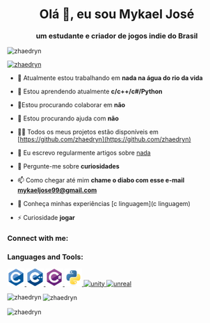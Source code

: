 <h1 align="center">Olá 👋, eu sou Mykael José</h1>
<h3 align="center">um estudante e criador de jogos indie do Brasil</h3>

<p align="left"> <img src="https://komarev.com/ghpvc/?username=zhaedryn&label=Profile%20views&color=0e75b6&style=flat" alt="zhaedryn" /> </p>

<p align="left"> <a href="https://github.com/ryo-ma/github-profile-trophy"><img src="https://github-profile-trophy.vercel.app/?username=zhaedryn" alt="zhaedryn" /></a> </p>

- 🔭 Atualmente estou trabalhando em **nada na água do rio da vida**

- 🌱 Estou aprendendo atualmente **c/c++/c#/Python**

- 👯Estou procurando colaborar em **não**

- 🤝 Estou procurando ajuda com **não**

- 👨‍💻 Todos os meus projetos estão disponíveis em [https://github.com/zhaedryn](https://github.com/zhaedryn)

- 📝 Eu escrevo regularmente artigos sobre [nada](nada)

- 💬 Pergunte-me sobre **curiosidades**

- 📫 Como chegar até mim **chame o diabo com esse e-mail mykaeljose99@gmail.com**

- 📄 Conheça minhas experiências [c linguagem](c linguagem)

- ⚡ Curiosidade **jogar**

<h3 align="left">Connect with me:</h3>
<p align="left">
</p>

<h3 align="left">Languages and Tools:</h3>
<p align="left"> <a href="https://www.cprogramming.com/" target="_blank" rel="noreferrer"> <img src="https://raw.githubusercontent.com/devicons/devicon/master/icons/c/c-original.svg" alt="c" width="40" height="40"/> </a> <a href="https://www.w3schools.com/cpp/" target="_blank" rel="noreferrer"> <img src="https://raw.githubusercontent.com/devicons/devicon/master/icons/cplusplus/cplusplus-original.svg" alt="cplusplus" width="40" height="40"/> </a> <a href="https://www.w3schools.com/cs/" target="_blank" rel="noreferrer"> <img src="https://raw.githubusercontent.com/devicons/devicon/master/icons/csharp/csharp-original.svg" alt="csharp" width="40" height="40"/> </a> <a href="https://www.python.org" target="_blank" rel="noreferrer"> <img src="https://raw.githubusercontent.com/devicons/devicon/master/icons/python/python-original.svg" alt="python" width="40" height="40"/> </a> <a href="https://unity.com/" target="_blank" rel="noreferrer"> <img src="https://www.vectorlogo.zone/logos/unity3d/unity3d-icon.svg" alt="unity" width="40" height="40"/> </a> <a href="https://unrealengine.com/" target="_blank" rel="noreferrer"> <img src="https://raw.githubusercontent.com/kenangundogan/fontisto/036b7eca71aab1bef8e6a0518f7329f13ed62f6b/icons/svg/brand/unreal-engine.svg" alt="unreal" width="40" height="40"/> </a> </p>

<p><img align="left" src="https://github-readme-stats.vercel.app/api/top-langs?username=zhaedryn&show_icons=true&locale=en&layout=compact" alt="zhaedryn" /></p>

<p>&nbsp;<img align="center" src="https://github-readme-stats.vercel.app/api?username=zhaedryn&show_icons=true&locale=en" alt="zhaedryn" /></p>

<p><img align="center" src="https://github-readme-streak-stats.herokuapp.com/?user=zhaedryn&" alt="zhaedryn" /></p>
